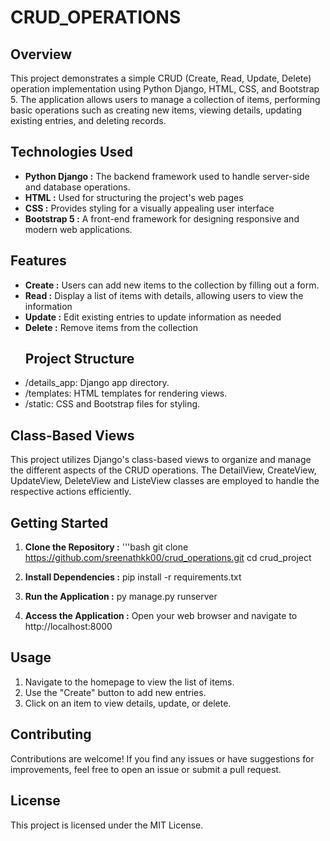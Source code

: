 # CRUD_OPERATIONS
## Overview
This project demonstrates a simple CRUD (Create, Read, Update, Delete) operation implementation using Python Django, HTML, CSS, and Bootstrap 5. The application allows users to manage a collection of items, performing basic operations such as creating new items, viewing details, updating existing entries, and deleting records.
## Technologies Used
- **Python Django :**  The backend framework used to handle server-side and database operations.
- **HTML :** Used for structuring the project's web pages
- **CSS :** Provides styling for a visually appealing user interface
- **Bootstrap 5 :** A front-end framework for designing responsive and modern web applications.
## Features
- **Create :** Users can add new items to the collection by filling out a form.
- **Read :** Display a list of items with details, allowing users to view the information
- **Update :** Edit existing entries to update information as needed
- **Delete :** Remove items from the collection
  ## Project Structure
- /details_app: Django app directory.
- /templates: HTML templates for rendering views.
- /static: CSS and Bootstrap files for styling.
## Class-Based Views
This project utilizes Django's class-based views to organize and manage the different aspects of the CRUD operations. The DetailView, CreateView, UpdateView, DeleteView and ListeView classes are employed to handle the respective actions efficiently.
## Getting Started
1. **Clone the Repository :**
   '''bash
   git clone https://github.com/sreenathkk00/crud_operations.git
cd crud_project

2. **Install Dependencies :** pip install -r requirements.txt
3. **Run the Application :** py manage.py runserver
4. **Access the Application :** Open your web browser and navigate to http://localhost:8000
## Usage
1. Navigate to the homepage to view the list of items.
2. Use the "Create" button to add new entries.
3. Click on an item to view details, update, or delete.
## Contributing
Contributions are welcome! If you find any issues or have suggestions for improvements, feel free to open an issue or submit a pull request.
## License
This project is licensed under the MIT License.

